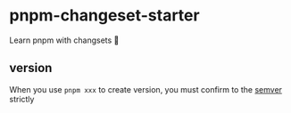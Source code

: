 # pnpm-changeset-starter

Learn pnpm with changsets 🚀

## version

When you use `pnpm xxx` to create version, you must confirm to the [semver](https://semver.org/) strictly